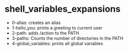 # shell_variables_expansions

- 0-alias: creates an alias
- 1-hello_you: prints a greeting to current user
- 2-path: adds /action to the PATH
- 3-paths: Counts the number of directories in the PATH
- 4-global_variables: prints all global variables
